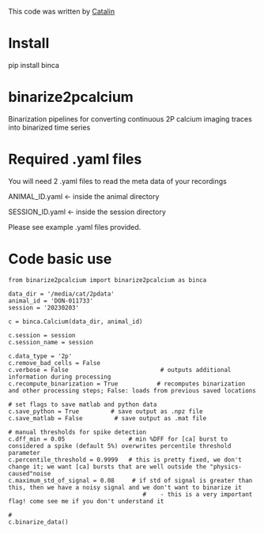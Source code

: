 This code was written by [Catalin](https://github.com/catubc)
# Install
pip install binca

# binarize2pcalcium
Binarization pipelines for converting continuous 2P calcium imaging traces into binarized time series

# Required .yaml files

You will need 2 .yaml files to read the meta data of your recordings

ANIMAL_ID.yaml  <- inside the animal directory

SESSION_ID.yaml <- inside the session directory

Please see example .yaml files provided.

# Code basic use

```
from binarize2pcalcium import binarize2pcalcium as binca

data_dir = '/media/cat/2pdata'
animal_id = 'DON-011733'
session = '20230203'

c = binca.Calcium(data_dir, animal_id)

c.session = session 
c.session_name = session

c.data_type = '2p'
c.remove_bad_cells = False
c.verbose = False                          # outputs additional information during processing
c.recompute_binarization = True           # recomputes binarization and other processing steps; False: loads from previous saved locations

# set flags to save matlab and python data
c.save_python = True         # save output as .npz file 
c.save_matlab = False         # save output as .mat file

# manual thresholds for spike detection
c.dff_min = 0.05                  # min %DFF for [ca] burst to considered a spike (default 5%) overwrites percentile threshold parameter
c.percentile_threshold = 0.9999   # this is pretty fixed, we don't change it; we want [ca] bursts that are well outside the "physics-caused"noise
c.maximum_std_of_signal = 0.08     # if std of signal is greater than this, then we have a noisy signal and we don't want to binarize it
									  #    - this is a very important flag! come see me if you don't understand it

#
c.binarize_data()
```

